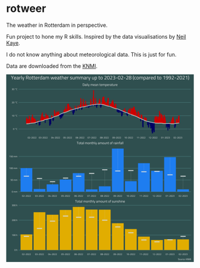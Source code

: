 # rotweer
The weather in Rotterdam in perspective.

Fun project to hone my R skills. Inspired by the data visualisations by [Neil Kaye](https://twitter.com/neilrkaye).

I do not know anything about meteorological data. This is just for fun.

Data are downloaded from the [KNMI](https://www.knmi.nl/nederland-nu/klimatologie/daggegevens).

![./plots/rotweer_latest.png](https://raw.githubusercontent.com/mvbloois/rotweer/main/plots/rotweer_latest.png)
